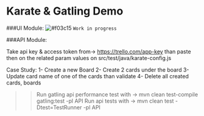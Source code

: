 # Karate & Gatling Demo

###UI Module:
 ![#f03c15](https://via.placeholder.com/15/f03c15/f03c15.png) `Work in progress`




###API Module:

Take api key & access token from-> https://trello.com/app-key than paste then on the related param values on src/test/java/karate-config.js

Case Study:
1- Create a new Board
2- Create 2 cards under the board
3- Update card name of one of the cards than validate 
4- Delete all created cards, boards

>> Run gatling api performance test with -> mvn clean test-compile gatling:test -pl API
>> Run api tests with -> mvn clean test -Dtest=TestRunner -pl API

